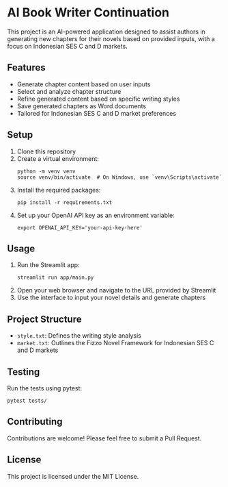# AI Book Writer Continuation

This project is an AI-powered application designed to assist authors in generating new chapters for their novels based on provided inputs, with a focus on Indonesian SES C and D markets.

## Features

- Generate chapter content based on user inputs
- Select and analyze chapter structure
- Refine generated content based on specific writing styles
- Save generated chapters as Word documents
- Tailored for Indonesian SES C and D market preferences

## Setup

1. Clone this repository
2. Create a virtual environment:
   ```
   python -m venv venv
   source venv/bin/activate  # On Windows, use `venv\Scripts\activate`
   ```
3. Install the required packages:
   ```
   pip install -r requirements.txt
   ```
4. Set up your OpenAI API key as an environment variable:
   ```
   export OPENAI_API_KEY='your-api-key-here'
   ```

## Usage

1. Run the Streamlit app:
   ```
   streamlit run app/main.py
   ```
2. Open your web browser and navigate to the URL provided by Streamlit
3. Use the interface to input your novel details and generate chapters

## Project Structure

- `style.txt`: Defines the writing style analysis
- `market.txt`: Outlines the Fizzo Novel Framework for Indonesian SES C and D markets

## Testing

Run the tests using pytest:
```
pytest tests/
```

## Contributing

Contributions are welcome! Please feel free to submit a Pull Request.

## License

This project is licensed under the MIT License.